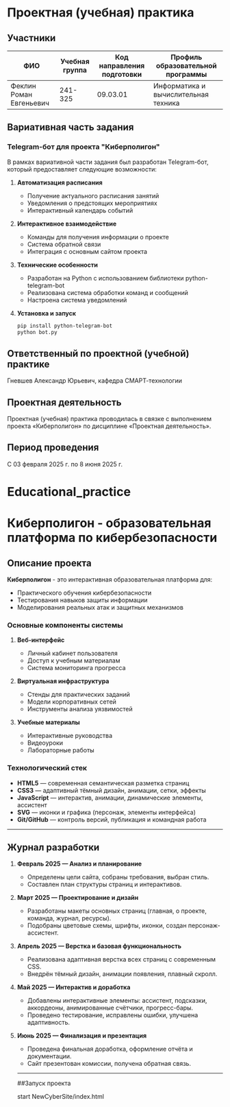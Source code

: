 # Проектная (учебная) практика

## Участники

| ФИО                     | Учебная группа | Код направления подготовки |  Профиль образовательной программы  |
|-------------------------|----------------|----------------------------|-------------------------------------|
| Феклин Роман Евгеньевич | 241-325        | 09.03.01                   | Информатика и вычислительная техника|


## Вариативная часть задания

### Telegram-бот для проекта "Киберполигон"

В рамках вариативной части задания был разработан Telegram-бот, который предоставляет следующие возможности:

1. **Автоматизация расписания**
   - Получение актуального расписания занятий
   - Уведомления о предстоящих мероприятиях
   - Интерактивный календарь событий

2. **Интерактивное взаимодействие**
   - Команды для получения информации о проекте
   - Система обратной связи
   - Интеграция с основным сайтом проекта

3. **Технические особенности**
   - Разработан на Python с использованием библиотеки python-telegram-bot
   - Реализована система обработки команд и сообщений
   - Настроена система уведомлений

4. **Установка и запуск**
   ```bash
   pip install python-telegram-bot
   python bot.py
   ```

## Ответственный по проектной (учебной) практике

Гневшев Александр Юрьевич, кафедра СМАРТ-технологии

## Проектная деятельность

Проектная (учебная) практика проводилась в связке с выполнением проекта «Киберполигон» по дисциплине «Проектная деятельность».


## Период проведения

С 03 февраля 2025 г. по 8 июня 2025 г.

# Educational_practice
# Киберполигон - образовательная платформа по кибербезопасности

## Описание проекта

**Киберполигон** - это интерактивная образовательная платформа для:
- Практического обучения кибербезопасности
- Тестирования навыков защиты информации
- Моделирования реальных атак и защитных механизмов

### Основные компоненты системы

1. **Веб-интерфейс**
   - Личный кабинет пользователя
   - Доступ к учебным материалам
   - Система мониторинга прогресса

2. **Виртуальная инфраструктура**
   - Стенды для практических заданий
   - Модели корпоративных сетей
   - Инструменты анализа уязвимостей

3. **Учебные материалы**
   - Интерактивные руководства
   - Видеоуроки
   - Лабораторные работы

### Технологический стек

- **HTML5** — современная семантическая разметка страниц
- **CSS3** — адаптивный тёмный дизайн, анимации, сетки, эффекты
- **JavaScript** — интерактив, анимации, динамические элементы, ассистент
- **SVG** — иконки и графика (персонаж, элементы интерфейса)
- **Git/GitHub** — контроль версий, публикация и командная работа

---

## Журнал разработки

1. **Февраль 2025 — Анализ и планирование**
   - Определены цели сайта, собраны требования, выбран стиль.
   - Составлен план структуры страниц и интерактивов.

2. **Март 2025 — Проектирование и дизайн**
   - Разработаны макеты основных страниц (главная, о проекте, команда, журнал, ресурсы).
   - Подобраны цветовые схемы, шрифты, иконки, создан персонаж-ассистент.

3. **Апрель 2025 — Верстка и базовая функциональность**
   - Реализована адаптивная верстка всех страниц с современным CSS.
   - Внедрён тёмный дизайн, анимации появления, плавный скролл.

4. **Май 2025 — Интерактив и доработка**
   - Добавлены интерактивные элементы: ассистент, подсказки, аккордеоны, анимированные счётчики, прогресс-бары.
   - Проведено тестирование, исправлены ошибки, улучшена адаптивность.

5. **Июнь 2025 — Финализация и презентация**
   - Проведена финальная доработка, оформление отчёта и документации.
   - Сайт презентован комиссии, получена обратная связь.

   ---

   ##Запуск проекта

   start NewCyberSite/index.html
